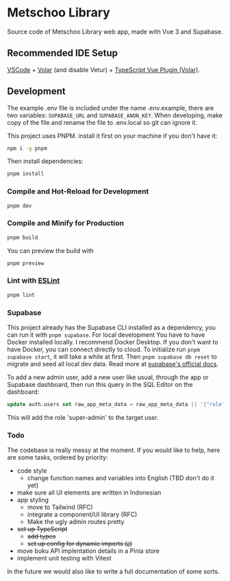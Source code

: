 # Metschoo Library

Source code of Metschoo Library web app, made with Vue 3 and Supabase.

## Recommended IDE Setup

[VSCode](https://code.visualstudio.com/) + [Volar](https://marketplace.visualstudio.com/items?itemName=Vue.volar)
(and disable Vetur) + [TypeScript Vue Plugin (Volar)](https://marketplace.visualstudio.com/items?itemName=Vue.vscode-typescript-vue-plugin).

## Development

The example .env file is included under the name .env.example, there are two variables: `SUPABASE_URL` and
`SUPABASE_ANON_KEY`. When developing, make copy of the file and rename the file to .env.local so git can ignore it.

This project uses PNPM. install it first on your machine if you don't have it:

```sh
npm i -g pnpm
```

Then install dependencies:

```sh
pnpm install
```

### Compile and Hot-Reload for Development

```sh
pnpm dev
```

### Compile and Minify for Production

```sh
pnpm build
```

You can preview the build with

```sh
pnpm preview
```

### Lint with [ESLint](https://eslint.org/)

```sh
pnpm lint
```

### Supabase

This project already has the Supabase CLI installed as a dependency, you can run
it with `pnpm supabase`. For local development You have to have Docker installed
locally. I recommend Docker Desktop. If you don't want to have Docker, you can
connect directly to cloud. To initialize run `pnpm supabase start`, it will take
a while at first. Then `pnpm supabase db reset` to migrate and seed all local dev
data. Read more at [supabase's official docs](https://supabase.com/docs/guides/cli/getting-started).

To add a new admin user, add a new user like usual, through the app or Supabase
dashboard, then run this query in the SQL Editor on the dashboard:

```sql
update auth.users set raw_app_meta_data = raw_app_meta_data || '{"role": "super-admin"}' where auth.users.id = 'id';
```

This will add the role 'super-admin' to the target user.

### Todo

The codebase is really messy at the moment. If you would like to help, here are
some tasks, ordered by priority:

- code style
  - change function names and variables into English (TBD don't do it yet)
- make sure all UI elements are written in Indonesian
- app styling
  - move to Tailwind (RFC)
  - integrate a component/UI library (RFC)
  - Make the ugly admin routes pretty
- ~~set up TypeScript~~
  - ~~add types~~
  - ~~set up config for dynamic imports (`@`)~~
- move buku API implentation details in a Pinia store
- implement unit testing with Vitest

In the future we would also like to write a full documentation of some sorts.
